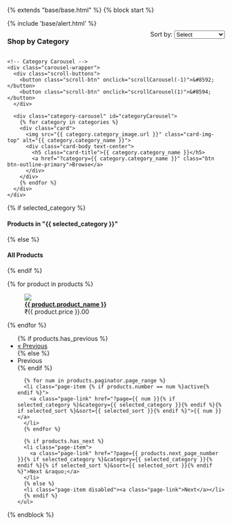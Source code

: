 {% extends "base/base.html" %}
{% block start %}

<style>
  .filter-section {
    margin-bottom: 20px;
  }

  .form-group {
    margin-bottom: 10px;
  }

  @keyframes appear {
    from {
      opacity: 0;
      transform: scale(0.5);
    }
    to {
      opacity: 1;
      transform: scale(1);
    }
  }

  .card {
    animation: appear linear;
    animation-timeline: view();
    animation-range: entry 0% cover 40%;
  }

  .category-header {
    display: flex;
    justify-content: space-between;
    align-items: center;
  }

  .carousel-wrapper {
    position: relative;
    margin-bottom: 30px;
  }

  .category-carousel {
    display: flex;
    overflow-x: auto;
    scroll-behavior: smooth;
    gap: 1rem;
    padding-bottom: 10px;
    scroll-snap-type: x mandatory;
  }

  .category-carousel::-webkit-scrollbar {
    display: none;
  }

  .category-carousel .card {
    scroll-snap-align: start;
    flex: 0 0 auto;
    min-width: 180px;
    max-width: 220px;
  }

  .scroll-buttons {
    position: absolute;
    top: 50%;
    left: 0;
    right: 0;
    transform: translateY(-50%);
    display: flex;
    justify-content: space-between;
    padding: 0 10px;
    z-index: 1;
  }

  .scroll-btn {
    background-color: #007bff;
    border: none;
    color: white;
    padding: 0.5rem 1rem;
    font-size: 1.2rem;
    border-radius: 5px;
    cursor: pointer;
    display: none;
  }

  @media (min-width: 768px) {
    .scroll-btn {
      display: inline-block;
    }
  }
</style>

<div class="container mt-3 pt-3">
  {% include 'base/alert.html' %}

  <!-- Category + Sort Header -->
  <div class="container my-4">
    <div class="category-header mb-3">
      <h3 class="mb-0">Shop by Category</h3>
      <form method="GET" class="form-inline">
        <div class="form-group">
          <label for="sort" class="mr-2">Sort by:</label>
          <select id="sort" name="sort" class="form-control" onchange="this.form.submit()">
            <option value="">Select</option>
            <option value="newest" {% if selected_sort == 'newest' %}selected{% endif %}>Newest</option>
            <option value="priceAsc" {% if selected_sort == 'priceAsc' %}selected{% endif %}>Price: Low-High</option>
            <option value="priceDesc" {% if selected_sort == 'priceDesc' %}selected{% endif %}>Price: High-Low</option>
          </select>
        </div>
      </form>
    </div>

    <!-- Category Carousel -->
    <div class="carousel-wrapper">
      <div class="scroll-buttons">
        <button class="scroll-btn" onclick="scrollCarousel(-1)">&#8592;</button>
        <button class="scroll-btn" onclick="scrollCarousel(1)">&#8594;</button>
      </div>

      <div class="category-carousel" id="categoryCarousel">
        {% for category in categories %}
        <div class="card">
          <img src="{{ category.category_image.url }}" class="card-img-top" alt="{{ category.category_name }}">
          <div class="card-body text-center">
            <h5 class="card-title">{{ category.category_name }}</h5>
            <a href="?category={{ category.category_name }}" class="btn btn-outline-primary">Browse</a>
          </div>
        </div>
        {% endfor %}
      </div>
    </div>
  </div>

  <!-- Products Section -->
  {% if selected_category %}
    <h4 class="mb-3">Products in "{{ selected_category }}"</h4>
  {% else %}
    <h4 class="mb-3">All Products</h4>
  {% endif %}

  <div class="row">
    {% for product in products %}
    <div class="col-md-3 col-6 mb-4">
      <figure class="card card-product-grid">
        <div class="img-wrap">
          <img src="/media/{{ product.product_images.first.image }}" class="w-100" />
        </div>
        <figcaption class="info-wrap border-top p-2">
          <a href="{% url 'get_product' product.slug %}" class="title d-block mb-1">
            <b>{{ product.product_name }}</b>
          </a>
          <div class="price text-success">₹{{ product.price }}.00</div>
        </figcaption>
      </figure>
    </div>
    {% endfor %}
  </div>

  <!-- Pagination -->
  <nav aria-label="Page navigation">
    <ul class="pagination justify-content-center mb-4">
      {% if products.has_previous %}
      <li class="page-item">
        <a class="page-link" href="?page={{ products.previous_page_number }}{% if selected_category %}&category={{ selected_category }}{% endif %}{% if selected_sort %}&sort={{ selected_sort }}{% endif %}">&laquo; Previous</a>
      </li>
      {% else %}
      <li class="page-item disabled"><a class="page-link">Previous</a></li>
      {% endif %}

      {% for num in products.paginator.page_range %}
      <li class="page-item {% if products.number == num %}active{% endif %}">
        <a class="page-link" href="?page={{ num }}{% if selected_category %}&category={{ selected_category }}{% endif %}{% if selected_sort %}&sort={{ selected_sort }}{% endif %}">{{ num }}</a>
      </li>
      {% endfor %}

      {% if products.has_next %}
      <li class="page-item">
        <a class="page-link" href="?page={{ products.next_page_number }}{% if selected_category %}&category={{ selected_category }}{% endif %}{% if selected_sort %}&sort={{ selected_sort }}{% endif %}">Next &raquo;</a>
      </li>
      {% else %}
      <li class="page-item disabled"><a class="page-link">Next</a></li>
      {% endif %}
    </ul>
  </nav>
</div>

<script>
  function scrollCarousel(direction) {
    const carousel = document.getElementById('categoryCarousel');
    const scrollAmount = 300;
    carousel.scrollBy({
      left: direction * scrollAmount,
      behavior: 'smooth'
    });
  }
</script>

{% endblock %}
